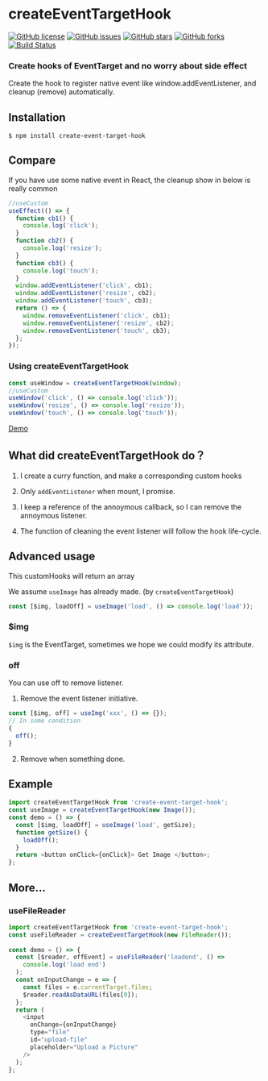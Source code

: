 # createEventTargetHook

[![GitHub license](https://img.shields.io/github/license/realdennis/createEventTargetHook.svg)](https://github.com/realdennis/createEventTargetHook/blob/master/LICENSE)
[![GitHub issues](https://img.shields.io/github/issues/realdennis/createEventTargetHook.svg)](https://github.com/realdennis/createEventTargetHook/issues)
[![GitHub stars](https://img.shields.io/github/stars/realdennis/createEventTargetHook.svg)](https://github.com/realdennis/createEventTargetHook/stargazers)
[![GitHub forks](https://img.shields.io/github/forks/realdennis/createEventTargetHook.svg)](https://github.com/realdennis/createEventTargetHook/network)
[![Build Status](https://travis-ci.org/realdennis/createEventTargetHook.svg?branch=master)](https://travis-ci.org/realdennis/createEventTargetHook)

### Create hooks of EventTarget and no worry about side effect

Create the hook to register native event like window.addEventListener, and cleanup (remove) automatically.

## Installation

```
$ npm install create-event-target-hook
```

## Compare
If you have use some native event in React, the cleanup show in below is really common

```javascript
//useCustom
useEffect(() => {
  function cb1() {
    console.log('click');
  }
  function cb2() {
    console.log('resize');
  }
  function cb3() {
    console.log('touch');
  }
  window.addEventListener('click', cb1);
  window.addEventListener('resize', cb2);
  window.addEventListener('touch', cb3);
  return () => {
    window.removeEventListener('click', cb1);
    window.removeEventListener('resize', cb2);
    window.removeEventListener('touch', cb3);
  };
});
```

### Using createEventTargetHook

```javascript
const useWindow = createEventTargetHook(window);
//useCustom
useWindow('click', () => console.log('click'));
useWindow('resize', () => console.log('resize'));
useWindow('touch', () => console.log('touch'));
```

[Demo](https://codesandbox.io/s/j2w4n92219)

## What did createEventTargetHook do？

1. I create a curry function, and make a corresponding custom hooks

2. Only `addEventListener` when mount, I promise. 

3. I keep a reference of the annoymous callback, so I can remove the annoymous listener.

4. The function of cleaning the event listener will follow the hook life-cycle.

## Advanced usage

This customHooks will return an array

We assume `useImage` has already made. (by `createEventTargetHook`)

```javascript
const [$img, loadOff] = useImage('load', () => console.log('load'));
```

### \$img

`$img` is the EventTarget, sometimes we hope we could modify its attribute.

### off

You can use off to remove listener.

1. Remove the event listener initiative.

```javascript
const [$img, off] = useImg('xxx', () => {});
// In some condition
{
  off(); 
}
```

2. Remove when something done.

## Example

```javascript
import createEventTargetHook from 'create-event-target-hook';
const useImage = createEventTargetHook(new Image());
const demo = () => {
  const [$img, loadOff] = useImage('load', getSize);
  function getSize() {
    loadOff();
  }
  return <button onClick={onClick}> Get Image </button>;
};
```

## More...

### useFileReader

```javascript
import createEventTargetHook from 'create-event-target-hook';
const useFileReader = createEventTargetHook(new FileReader());
  
const demo = () => {
  const [$reader, offEvent] = useFileReader('loadend', () =>
    console.log('load end')
  );
  const onInputChange = e => {
    const files = e.currentTarget.files;
    $reader.readAsDataURL(files[0]);
  };
  return (
    <input
      onChange={onInputChange}
      type="file"
      id="upload-file"
      placeholder="Upload a Picture"
    />
  );
};
```
